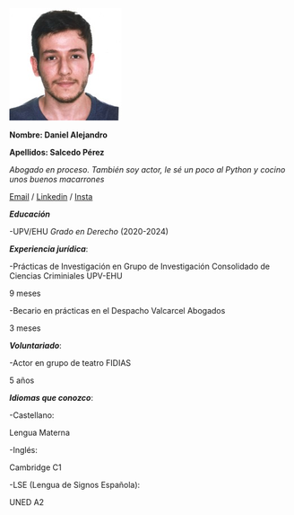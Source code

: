 ![main](/mifotito.jpeg)

**Nombre: Daniel Alejandro** 

**Apellidos: Salcedo Pérez**

*Abogado en proceso. También soy actor, le sé un poco al Python y cocino unos buenos macarrones*

[Email](trabajosdedanielalejandro@gmail.com) / [Linkedin](https://es.linkedin.com/in/d-alejandro-salcedo-p) / [Insta](https://www.instagram.com/alejokawaii/)

***Educación***

-UPV/EHU *Grado en Derecho* (2020-2024)

***Experiencia jurídica***:

  -Prácticas de Investigación en Grupo de Investigación Consolidado de Ciencias Criminiales UPV-EHU 
  
  9 meses

  -Becario en prácticas en el Despacho Valcarcel Abogados
    
  3 meses

***Voluntariado***:

  -Actor en grupo de teatro FIDIAS
  
  5 años

***Idiomas que conozco***:

  -Castellano: 
  
  Lengua Materna
  
  -Inglés: 
  
  Cambridge C1
  
  -LSE (Lengua de Signos Española): 
  
  UNED A2
